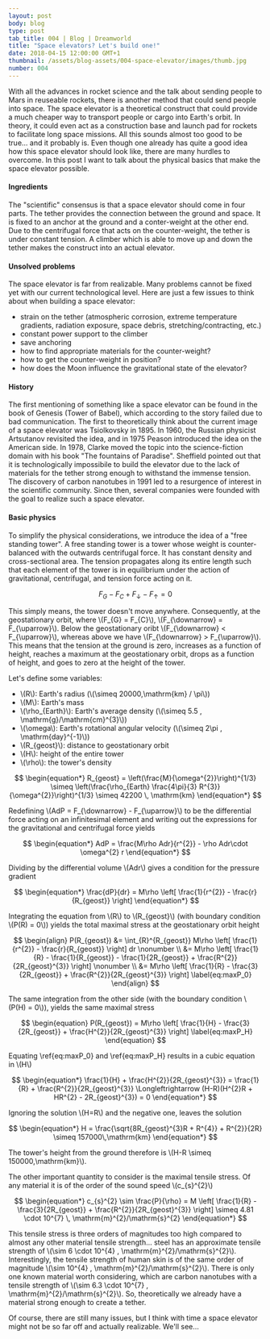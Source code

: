 ```yaml
---
layout: post
body: blog
type: post
tab_title: 004 | Blog | Dreamworld
title: "Space elevators? Let's build one!"
date: 2018-04-15 12:00:00 GMT+1
thumbnail: /assets/blog-assets/004-space-elevator/images/thumb.jpg
number: 004
---
```


With all the advances in rocket science and the talk about sending people to Mars in reuseable rockets, there is another method that could send people into space.
The space elevator is a theoretical construct that could provide a much cheaper way to transport people or cargo into Earth's orbit.
In theory, it could even act as a construction base and launch pad for rockets to facilitate long space missions.
All this sounds almost too good to be true... and it probably is.
Even though one already has quite a good idea how this space elevator should look like, there are many hurdles to overcome.
In this post I want to talk about the physical basics that make the space elevator possible.

<!--more-->

#### Ingredients

The "scientific" consensus is that a space elevator should come in four parts.
The tether provides the connection between the ground and space.
It is fixed to an anchor at the ground and a conter-weight at the other end.
Due to the centrifugal force that acts on the counter-weight, the tether is under constant tension.
A climber which is able to move up and down the tether makes the construct into an actual elevator.


#### Unsolved problems

The space elevator is far from realizable.
Many problems cannot be fixed yet with our current technological level.
Here are just a few issues to think about when building a space elevator:

- strain on the tether (atmospheric corrosion, extreme temperature gradients, radiation exposure, space debris, stretching/contracting, etc.)
- constant power support to the climber
- save anchoring
- how to find appropriate materials for the counter-weight?
- how to get the counter-weight in position?
- how does the Moon influence the gravitational state of the elevator?


#### History

The first mentioning of something like a space elevator can be found in the book of Genesis (Tower of Babel), which according to the story failed due to bad communication.
The first to theoretically think about the current image of a space elevator was Tsiolkovsky in 1895.
In 1960, the Russian physicist Artsutanov revisited the idea, and in 1975 Peason introduced the idea on the American side.
In 1978, Clarke moved the topic into the science-fiction domain with his book "The fountains of Paradise".
Sheffield pointed out that it is technologically impossibile to build the elevator due to the lack of materials for the tether strong enough to withstand the immense tension.
The discovery of carbon nanotubes in 1991 led to a resurgence of interest in the scientific community.
Since then, several companies were founded with the goal to realize such a space elevator.


#### Basic physics

To simplify the physical considerations, we introduce the idea of a "free standing tower".
A free standing tower is a tower whose weight is counter-balanced with the outwards centrifugal force.
It has constant density and cross-sectional area.
The tension propagates along its entire length such that each element of the tower is in equilibrium under the action of gravitational, centrifugal, and tension force acting on it.

$$
\begin{equation*}
 F_{G} - F_{C} + F_{\downarrow} - F_{\uparrow} = 0
\end{equation*}
$$

This simply means, the tower doesn't move anywhere.
Consequently, at the geostationary orbit, where \\(F_{G} = F_{C}\\), \\(F_{\downarrow} = F_{\uparrow}\\).
Below the geostationary oribt \\(F_{\downarrow} < F_{\uparrow}\\), whereas above we have \\(F_{\downarrow} > F_{\uparrow}\\).
This means that the tension at the ground is zero, increases as a function of height, reaches a maximum at the geostationary orbit, drops as a function of height, and goes to zero at the height of the tower.

Let's define some variables:

- \\(R\\): Earth's radius (\\(\simeq 20000\,\mathrm{km} / \pi\\))
- \\(M\\): Earth's mass
- \\(\rho_{Earth}\\): Earth's average density (\\(\simeq 5.5 \, \mathrm{g}/\mathrm{cm}^{3}\\))
- \\(\omega\\): Earth's rotational angular velocity (\\(\simeq 2\pi \, \mathrm{day}^{-1}\\))
- \\(R_{geost}\\): distance to geostationary orbit
- \\(H\\): height of the entire tower
- \\(\rho\\): the tower's density

$$
\begin{equation*}
 R_{geost} = \left(\frac{M}{\omega^{2}}\right)^{1/3} \simeq \left(\frac{\rho_{Earth} \frac{4\pi}{3} R^{3}}{\omega^{2}}\right)^{1/3} \simeq 42200 \, \mathrm{km}
\end{equation*}
$$

Redefining \\(AdP = F_{\downarrow} - F_{\uparrow}\\) to be the differential force acting on an infinitesimal element and writing out the expressions for the gravitational and centrifugal force yields

$$
\begin{equation*}
 AdP = \frac{M\rho Adr}{r^{2}} - \rho Adr\cdot \omega^{2} r
\end{equation*}
$$

Dividing by the differential volume \\(Adr\\) gives a condition for the pressure gradient

$$
\begin{equation*}
 \frac{dP}{dr} = M\rho \left[ \frac{1}{r^{2}} - \frac{r}{R_{geost}} \right]
\end{equation*}
$$

Integrating the equation from \\(R\\) to \\(R_{geost}\\) (with boundary condition \\(P(R) = 0\\)) yields the total maximal stress at the geostationary orbit height

$$
\begin{align}
 P(R_{geost}) &= \int_{R}^{R_{geost}} M\rho \left[ \frac{1}{r^{2}} - \frac{r}{R_{geost}} \right] dr \nonumber \\
 &= M\rho \left[ \frac{1}{R} - \frac{1}{R_{geost}} - \frac{1}{2R_{geost}} + \frac{R^{2}}{2R_{geost}^{3}} \right] \nonumber \\
 &= M\rho \left[ \frac{1}{R} - \frac{3}{2R_{geost}} + \frac{R^{2}}{2R_{geost}^{3}} \right]
 \label{eq:maxP_0}
\end{align}
$$

The same integration from the other side (with the boundary condition \\(P(H) = 0\\)), yields the same maximal stress

$$
\begin{equation}
 P(R_{geost}) =  M\rho \left[ \frac{1}{H} - \frac{3}{2R_{geost}} + \frac{H^{2}}{2R_{geost}^{3}} \right]
 \label{eq:maxP_H}
\end{equation}
$$

Equating \ref{eq:maxP_0} and \ref{eq:maxP_H} results in a cubic equation in \\(H\\)

$$
\begin{equation*}
 \frac{1}{H} + \frac{H^{2}}{2R_{geost}^{3}} = \frac{1}{R} + \frac{R^{2}}{2R_{geost}^{3}} \Longleftrightarrow (H-R)(H^{2}R + HR^{2} - 2R_{geost}^{3}) = 0
\end{equation*}
$$

Ignoring the solution \\(H=R\\) and the negative one, leaves the solution

$$
\begin{equation*}
 H = \frac{\sqrt{8R_{geost}^{3}R + R^{4}} + R^{2}}{2R} \simeq 157000\,\mathrm{km}
\end{equation*}
$$

The tower's height from the ground therefore is \\(H-R \simeq 150000\,\mathrm{km}\\).

The other important quantity to consider is the maximal tensile stress. Of any material it is of the order of the sound speed \\(c_{s}^{2}\\)

$$
\begin{equation*}
 c_{s}^{2} \sim \frac{P}{\rho} = M \left[ \frac{1}{R} - \frac{3}{2R_{geost}} + \frac{R^{2}}{2R_{geost}^{3}} \right] \simeq 4.81 \cdot 10^{7} \, \mathrm{m}^{2}/\mathrm{s}^{2}
\end{equation*}
$$

This tensile stress is three orders of magnitudes too high compared to almost any other material tensile strength... steel has an approximate tensile strength of \\(\sim 6 \cdot 10^{4} \, \mathrm{m}^{2}/\mathrm{s}^{2}\\).
Interestingly, the tensile strength of human skin is of the same order of magnitude \\(\sim 10^{4} \, \mathrm{m}^{2}/\mathrm{s}^{2}\\).
There is only one known material worth considering, which are carbon nanotubes with a tensile strength of \\(\sim 6.3 \cdot 10^{7} \, \mathrm{m}^{2}/\mathrm{s}^{2}\\).
So, theoretically we already have a material strong enough to create a tether.

Of course, there are still many issues, but I think with time a space elevator might not be so far off and actually realizable. We'll see...
